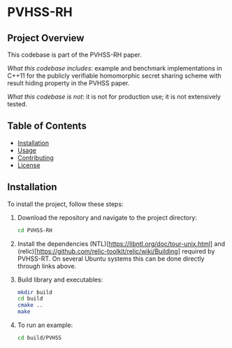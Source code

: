 # PVHSS-RH

## Project Overview
This codebase is part of the PVHSS-RH paper.

*What this codebase includes*: example and benchmark implementations in C++11 for the publicly verifiable homomorphic secret sharing scheme 
with result hiding property in the PVHSS paper.

*What this codebase is not*: it is not for production use; it is not extensively tested.

## Table of Contents
- [Installation](#installation)
- [Usage](#usage)
- [Contributing](#contributing)
- [License](#license)

## Installation
To install the project, follow these steps:

1. Download the repository and navigate to the project directory:
    ```bash
    cd PVHSS-RH
    ```
2. Install the dependencies (NTL)[https://libntl.org/doc/tour-unix.html] and (relic)[https://github.com/relic-toolkit/relic/wiki/Building] required by PVHSS-RT. On several Ubuntu systems this can be done directly through links above.

3. Build library and executables:
    ```bash
    mkdir build
    cd build
    cmake ..
    make
    ```
4. To run an example:
    ```bash
    cd build/PVHSS
    ```